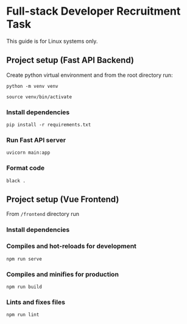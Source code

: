 # Full-stack Developer Recruitment Task 

This guide is for Linux systems only.

## Project setup (Fast API Backend)
Create python virtual environment and from the root directory run:
```
python -m venv venv
```
```
source venv/bin/activate
```
### Install dependencies
```
pip install -r requirements.txt
```
### Run Fast API server
```
uvicorn main:app 
```
### Format code
```
black .
```

## Project setup (Vue Frontend)
From `/frontend` directory run 

### Install dependencies

### Compiles and hot-reloads for development
```
npm run serve
```

### Compiles and minifies for production
```
npm run build
```

### Lints and fixes files
```
npm run lint
```
